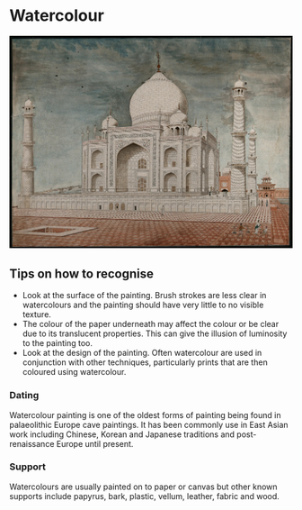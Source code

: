 # Watercolour

![579854i](../../../.gitbook/assets/watercolour-1.jpg)

## Tips on how to recognise

* Look at the surface of the painting. Brush strokes are less clear in watercolours and the painting should have very little to no visible texture.   
* The colour of the paper underneath may affect the colour or be clear due to its translucent properties. This can give the illusion of luminosity to the painting too.  
* Look at the design of the painting. Often watercolour are used in conjunction with other techniques, particularly prints that are then coloured using watercolour. 

### Dating 



Watercolour painting is one of the oldest forms of painting being found in palaeolithic Europe cave paintings. It has been commonly use in East Asian work including Chinese, Korean and Japanese traditions and post-renaissance Europe until present.     

### Support

Watercolours are usually painted on to paper or canvas but other known supports include papyrus, bark, plastic, vellum, leather, fabric and wood.

